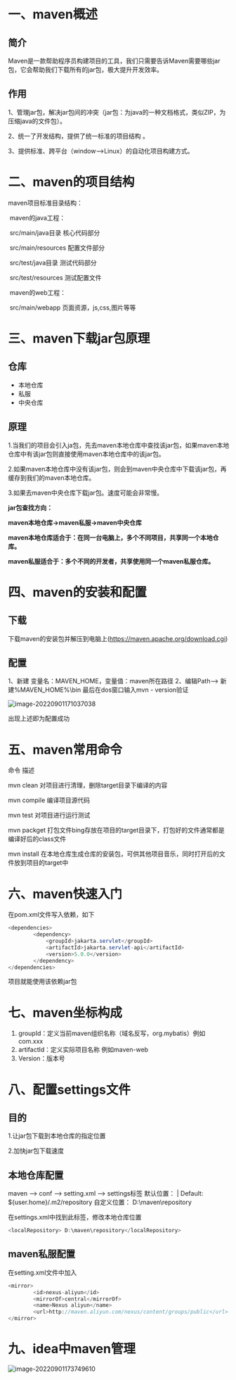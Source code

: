 # 一、maven概述

## 简介

Maven是一款帮助程序员构建项目的工具，我们只需要告诉Maven需要哪些jar包，它会帮助我们下载所有的jar包，极大提升开发效率。

## 作用

1、管理jar包，解决jar包间的冲突（jar包：为java的一种文档格式，类似ZIP，为压缩java的文件包）。

 2、统一了开发结构，提供了统一标准的项目结构 。

3、提供标准、跨平台（window-->Linux）的自动化项目构建方式。

# 二、maven的项目结构

maven项目标准目录结构：

​	maven的java工程：

​		src/main/java目录	核心代码部分

​		src/main/resources	配置文件部分

​		src/test/java目录	测试代码部分

​		src/test/resources	测试配置文件

​	maven的web工程：

​		src/main/webapp	页面资源，js,css,图片等等

# 三、maven下载jar包原理

## 仓库

- 本地仓库
- 私服
- 中央仓库

## 原理

1.当我们的项目会引入ja包，先去maven本地仓库中查找该jar包，如果maven本地仓库中有该jar包则直接使用maven本地仓库中的该jar包。

2.如果maven本地仓库中没有该jar包，则会到maven中央仓库中下载该jar包，再缓存到我们的maven本地仓库。

3.如果去maven中央仓库下载jar包。速度可能会非常慢。

**jar包查找方向：**

**maven本地仓库->maven私服->maven中央仓库**

**maven本地仓库适合于：在同一台电脑上，多个不同项目，共享同一个本地仓库。**

**maven私服适合于：多个不同的开发者，共享使用同一个maven私服仓库。**

# 四、maven的安装和配置

## 下载

下载maven的安装包并解压到电脑上(https://maven.apache.org/download.cgi)

## 配置

1、新建 变量名：MAVEN_HOME，变量值：maven所在路径
2、编辑Path–> 新建%MAVEN_HOME%\bin
最后在dos窗口输入mvn - version验证

![image-20220901171037038](C:\Users\86152\AppData\Roaming\Typora\typora-user-images\image-20220901171037038.png)

出现上述即为配置成功

# 五、maven常用命令

命令					描述

mvn clean			对项目进行清理，删除target目录下编译的内容

mvn compile 		编译项目源代码

mvn test				对项目进行运行测试

mvn	packget	打包文件bing存放在项目的target目录下，打包好的文件通常都是编译好后的class文件

mvn	install		在本地仓库生成仓库的安装包，可供其他项目音乐，同时打开后的文件放到项目的target中

# 六、maven快速入门

在pom.xml文件写入依赖，如下

```java
<dependencies>
        <dependency>
            <groupId>jakarta.servlet</groupId>
            <artifactId>jakarta.servlet-api</artifactId>
            <version>5.0.0</version>
        </dependency>
</dependencies>
```

项目就能使用该依赖jar包

# 七、maven坐标构成

1. groupId：定义当前maven组织名称（域名反写，org.mybatis）例如com.xxx
2. artifactId：定义实际项目名称    例如maven-web
3. Version：版本号



# 八、配置settings文件

## 目的

1.让jar包下载到本地仓库的指定位置

2.加快jar包下载速度

## 本地仓库配置

maven --> conf --> setting.xml --> settings标签
默认位置： | Default: ${user.home}/.m2/repository
自定义位置： D:\maven\repository

在settings.xml中找到此标签，修改本地仓库位置

```java
<localRepository> D:\maven\repository</localRepository>
```

## maven私服配置

在setting.xml文件中加入

```java
<mirror>
		<id>nexus-aliyun</id>
		<mirrorOf>central</mirrorOf>
		<name>Nexus aliyun</name>
		<url>http://maven.aliyun.com/nexus/content/groups/public</url>
</mirror>
```

# 九、idea中maven管理

![image-20220901173749610](C:\Users\86152\AppData\Roaming\Typora\typora-user-images\image-20220901173749610.png)

​	






